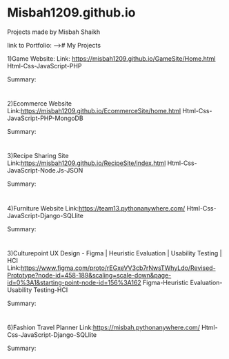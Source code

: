 # Misbah1209.github.io
Projects made by Misbah Shaikh

link to Portfolio:
-->#
My Projects

1)Game Website:
Link: https://misbah1209.github.io/GameSite/Home.html
Html-Css-JavaScript-PHP

Summary:


#
2)Ecommerce Website
Link:https://misbah1209.github.io/EcommerceSite/home.html
Html-Css-JavaScript-PHP-MongoDB

Summary:


#
3)Recipe Sharing Site
Link:https://misbah1209.github.io/RecipeSite/index.html
Html-Css-JavaScript-Node.Js-JSON

Summary:


#
4)Furniture Website
Link:https://team13.pythonanywhere.com/
Html-Css-JavaScript-Django-SQLlite

Summary:


#
3)Culturepoint UX Design - Figma | Heuristic Evaluation | Usability Testing | HCI
Link:https://www.figma.com/proto/rEGxeVV3cb7rNwsTWhyLdo/Revised-Prototype?node-id=458-189&scaling=scale-down&page-id=0%3A1&starting-point-node-id=156%3A162
Figma-Heuristic Evaluation-Usability Testing-HCI

Summary:


#
6)Fashion Travel Planner
Link:https://misbah.pythonanywhere.com/
Html-Css-JavaScript-Django-SQLlite

Summary:

